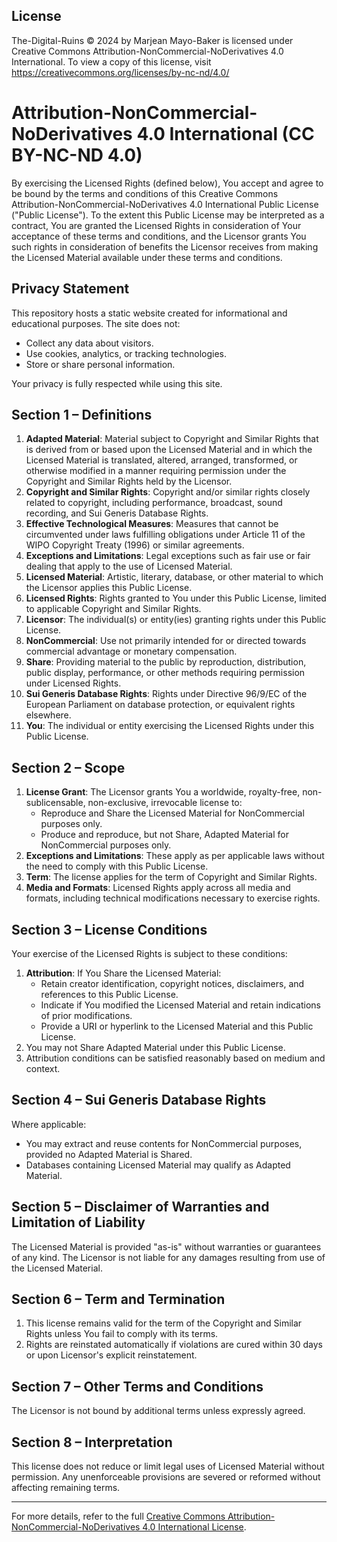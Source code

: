 ## License 
The-Digital-Ruins © 2024 by Marjean Mayo-Baker is licensed under Creative Commons Attribution-NonCommercial-NoDerivatives 4.0 International. To view a copy of this license, visit https://creativecommons.org/licenses/by-nc-nd/4.0/

# Attribution-NonCommercial-NoDerivatives 4.0 International (CC BY-NC-ND 4.0)

By exercising the Licensed Rights (defined below), You accept and agree to be bound by the terms and conditions of this Creative Commons Attribution-NonCommercial-NoDerivatives 4.0 International Public License ("Public License"). To the extent this Public License may be interpreted as a contract, You are granted the Licensed Rights in consideration of Your acceptance of these terms and conditions, and the Licensor grants You such rights in consideration of benefits the Licensor receives from making the Licensed Material available under these terms and conditions.

## Privacy Statement

This repository hosts a static website created for informational and educational purposes. The site does not:
- Collect any data about visitors.
- Use cookies, analytics, or tracking technologies.
- Store or share personal information.

Your privacy is fully respected while using this site.

## Section 1 – Definitions

1. **Adapted Material**: Material subject to Copyright and Similar Rights that is derived from or based upon the Licensed Material and in which the Licensed Material is translated, altered, arranged, transformed, or otherwise modified in a manner requiring permission under the Copyright and Similar Rights held by the Licensor.
2. **Copyright and Similar Rights**: Copyright and/or similar rights closely related to copyright, including performance, broadcast, sound recording, and Sui Generis Database Rights.
3. **Effective Technological Measures**: Measures that cannot be circumvented under laws fulfilling obligations under Article 11 of the WIPO Copyright Treaty (1996) or similar agreements.
4. **Exceptions and Limitations**: Legal exceptions such as fair use or fair dealing that apply to the use of Licensed Material.
5. **Licensed Material**: Artistic, literary, database, or other material to which the Licensor applies this Public License.
6. **Licensed Rights**: Rights granted to You under this Public License, limited to applicable Copyright and Similar Rights.
7. **Licensor**: The individual(s) or entity(ies) granting rights under this Public License.
8. **NonCommercial**: Use not primarily intended for or directed towards commercial advantage or monetary compensation.
9. **Share**: Providing material to the public by reproduction, distribution, public display, performance, or other methods requiring permission under Licensed Rights.
10. **Sui Generis Database Rights**: Rights under Directive 96/9/EC of the European Parliament on database protection, or equivalent rights elsewhere.
11. **You**: The individual or entity exercising the Licensed Rights under this Public License.

## Section 2 – Scope

1. **License Grant**: The Licensor grants You a worldwide, royalty-free, non-sublicensable, non-exclusive, irrevocable license to:
   - Reproduce and Share the Licensed Material for NonCommercial purposes only.
   - Produce and reproduce, but not Share, Adapted Material for NonCommercial purposes only.
2. **Exceptions and Limitations**: These apply as per applicable laws without the need to comply with this Public License.
3. **Term**: The license applies for the term of Copyright and Similar Rights.
4. **Media and Formats**: Licensed Rights apply across all media and formats, including technical modifications necessary to exercise rights.

## Section 3 – License Conditions

Your exercise of the Licensed Rights is subject to these conditions:

1. **Attribution**: If You Share the Licensed Material:
   - Retain creator identification, copyright notices, disclaimers, and references to this Public License.
   - Indicate if You modified the Licensed Material and retain indications of prior modifications.
   - Provide a URI or hyperlink to the Licensed Material and this Public License.
2. You may not Share Adapted Material under this Public License.
3. Attribution conditions can be satisfied reasonably based on medium and context.

## Section 4 – Sui Generis Database Rights

Where applicable:
- You may extract and reuse contents for NonCommercial purposes, provided no Adapted Material is Shared.
- Databases containing Licensed Material may qualify as Adapted Material.

## Section 5 – Disclaimer of Warranties and Limitation of Liability

The Licensed Material is provided "as-is" without warranties or guarantees of any kind. The Licensor is not liable for any damages resulting from use of the Licensed Material.

## Section 6 – Term and Termination

1. This license remains valid for the term of the Copyright and Similar Rights unless You fail to comply with its terms.
2. Rights are reinstated automatically if violations are cured within 30 days or upon Licensor's explicit reinstatement.

## Section 7 – Other Terms and Conditions

The Licensor is not bound by additional terms unless expressly agreed.

## Section 8 – Interpretation

This license does not reduce or limit legal uses of Licensed Material without permission. Any unenforceable provisions are severed or reformed without affecting remaining terms.

---

For more details, refer to the full [Creative Commons Attribution-NonCommercial-NoDerivatives 4.0 International License](https://creativecommons.org/licenses/by-nc-nd/4.0/).
